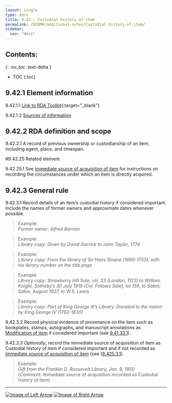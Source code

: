 ```yaml
---
layout: single
type: docs
title: 9.42 — Custodial history of item
permalink: /DCRMR/additional-notes/Custodial-history-of-item/
sidebar:
  nav: "docs"
---
```


## Contents:
{: .no_toc .text-delta }

- TOC
{:toc}

## 9.42.1 Element information

<a name="9.42.1.1">9.42.1.1</a> [Link to RDA Toolkit](https://beta.rdatoolkit.org/Content?externalId=en-US_ala-bacfb41d-9379-3b1c-bf1a-c0cb428b63f4){:target="_blank"}

<a name="9.42.1.2">9.42.1.2</a> [Sources of information](/DCRMR/additional-notes/#9011-sources-of-information)

## 9.42.2 RDA definition and scope

<a name="9.42.2.1">9.42.2.1</a> A record of previous ownership or custodianship of an item, including agent, place, and timespan.

#9.42.25 Related element

<a name="9.42.25.1">9.42.25.1</a> See [Immediate source of acquisition of item](/DCRMR/additional-notes/Immediate-source-of-acquisition-of-item/) for instructions on recording the circumstances under which an item is directly acquired.

## 9.42.3 General rule

<a name="9.42.3.1">9.42.3.1</a> Record details of an item’s custodial history if considered important. Include the names of former owners and approximate dates whenever possible.

>Example:  
><CITE>Former owner: Alfred Barrion</CITE>

>Example:  
><CITE>Library copy: Given by David Garrick to John Taylor, 1774</CITE>

>Example:  
><CITE>Library copy: From the library of Sir Hans Sloane (1660-1753), with his library number on the title page</CITE>

>Example:  
><CITE>Library copy: Strawberry Hill Sale, viii, 33 (London, 1123) to William Knight; Sotheby’s 30 July 1919 (Col. Fellows Sale), lot 159, to Sabin; Sabin, August 1927, to W.S. Lewis</CITE>

>Example:  
><CITE>Library copy: Part of King George III’s Library. Donated to the nation by King George IV (1762-1830)</CITE>

<a name="9.42.3.2">9.42.3.2</a> Record physical evidence of provenance on the item such as bookplates, stamps, autographs, and manuscript annotations as [Modification of item](/DCRMR/additional-notes/Modification-of-item/) if considered important (see [9.41.33.1](/DCRMR/additional-notes/Modification-of-item/#9.41.33.1)).

<a name="9.42.3.3">9.42.3.3</a> *Optionally*, record the immediate source of acquisition of item as Custodial history of item if considered important and if not recorded as [Immediate source of acquisition of item](/DCRMR/additional-notes/Immediate-source-of-acquisition-of-item/) (see ([9.425.3.1](/DCRMR/additional-notes/Immediate-source-of-acquisition-of-item/#9.425.3.1)).

>Example:  
><CITE>Gift from the Franklin D. Roosevelt Library, Jan. 9, 1950</CITE>  
>(*Comment*: Immediate source of acquisition recorded as Custodial history of item)

---

[![Image of Left Arrow](https://rbms-bsc.github.io/DCRMR/assets/pictures/navigation/Arrow_Left.png "9.41 — Modification of item")](/DCRMR/additional-notes/Modification-of-item/) [![Image of Right Arrow](https://rbms-bsc.github.io/DCRMR/assets/pictures/navigation/Arrow_Right.png "9.425 — Immediate source of acquisition of item")](/DCRMR/additional-notes/Immediate-source-of-acquisition-of-item/)